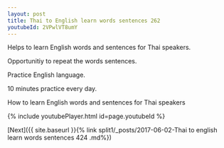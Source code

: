 ```yaml
---
layout: post
title: Thai to English learn words sentences 262 
youtubeId: 2VPwlVT8umY
---
```

 
 
Helps to learn English words and sentences for Thai speakers.

Opportunitiy to repeat the words sentences. 

Practice English language. 
 
10 minutes practice every day. 
 
How to learn English words and sentences for Thai speakers 
 
{% include youtubePlayer.html id=page.youtubeId %}
 
 
[Next]({{ site.baseurl }}{% link  split1/_posts/2017-06-02-Thai to english learn words sentences 424 .md%})
 
